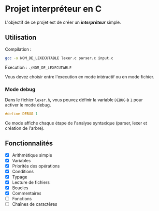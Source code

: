 # Projet interpréteur en C

L'objectif de ce projet est de créer un ***interpréteur*** simple.

## Utilisation

Compilation :


```bash
gcc -o NOM_DE_LEXECUTABLE lexer.c parser.c input.c
```

Execution : ```./NOM_DE_LEXECUTABLE```

Vous devez choisir entre l'execution en mode intéractif ou en mode fichier.

### Mode debug

Dans le fichier `lexer.h`, vous pouvez définir la variable `DEBUG` à `1` pour activer le mode debug.

```c
#define DEBUG 1
```

Ce mode affiche chaque étape de l'analyse syntaxique (parser, lexer et création de l'arbre).

## Fonctionnalités

- [x] Arithmétique simple
- [x] Variables
- [x] Priorités des opérations
- [x] Conditions
- [x] Typage
- [x] Lecture de fichiers
- [x] Boucles
- [x] Commentaires
- [ ] Fonctions
- [ ] Chaînes de caractères
